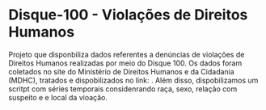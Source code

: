 # Disque-100 - Violações de Direitos Humanos

Projeto que disponbiliza dados referentes a denúncias de violações de Direitos Humanos realizadas por meio do Disque 100. Os dados foram coletados no site do Ministério de Direitos Humanos e da Cidadania (MDHC), tratados e dispobilizados no link: . Além disso, dispobilizamos um scritpt com séries temporais considenrando raça, sexo, relação com suspeito e e local da vioação.
